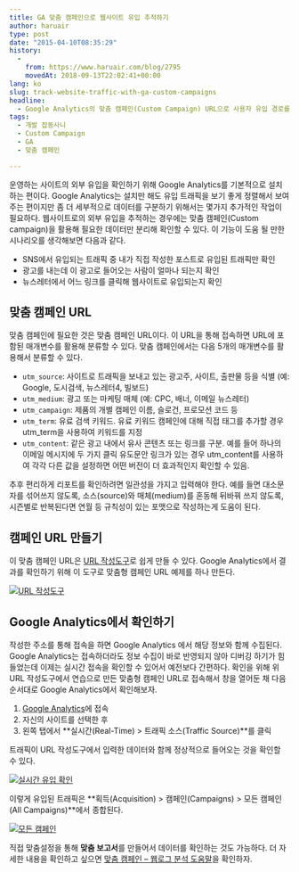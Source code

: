 ```yaml
---
title: GA 맞춤 캠페인으로 웹사이트 유입 추적하기
author: haruair
type: post
date: "2015-04-10T08:35:29"
history:
  - 
    from: https://www.haruair.com/blog/2795
    movedAt: 2018-09-13T22:02:41+00:00
lang: ko
slug: track-website-traffic-with-ga-custom-campaigns
headline:
  - Google Analytics의 맞춤 캠페인(Custom Campaign) URL으로 사용자 유입 경로를 추적하는 방법
tags:
  - 개발 잡동사니
  - Custom Campaign
  - GA
  - 맞춤 캠페인

---
```

운영하는 사이트의 외부 유입을 확인하기 위해 Google Analytics를 기본적으로 설치하는 편이다. Google Analytics는 설치만 해도 유입 트래픽을 보기 좋게 정렬해서 보여주는 편이지만 좀 더 세부적으로 데이터를 구분하기 위해서는 몇가지 추가적인 작업이 필요하다. 웹사이트로의 외부 유입을 추적하는 경우에는 맞춤 캠페인(Custom campaign)을 활용해 필요한 데이터만 분리해 확인할 수 있다. 이 기능이 도움 될 만한 시나리오를 생각해보면 다음과 같다.

  * SNS에서 유입되는 트래픽 중 내가 직접 작성한 포스트로 유입된 트래픽만 확인
  * 광고를 내는데 이 광고로 들어오는 사람이 얼마나 되는지 확인
  * 뉴스레터에서 어느 링크를 클릭해 웹사이트로 유입되는지 확인

## 맞춤 캠페인 URL

맞춤 캠페인에 필요한 것은 맞춤 캠페인 URL이다. 이 URL을 통해 접속하면 URL에 포함된 매개변수를 활용해 분류할 수 있다. 맞춤 캠페인에서는 다음 5개의 매개변수를 활용해서 분류할 수 있다.

  * `utm_source`: 사이트로 트래픽을 보내고 있는 광고주, 사이트, 출판물 등을 식별 (예: Google, 도시검색, 뉴스레터4, 빌보드)
  * `utm_medium`: 광고 또는 마케팅 매체 (예: CPC, 배너, 이메일 뉴스레터)
  * `utm_campaign`: 제품의 개별 캠페인 이름, 슬로건, 프로모션 코드 등
  * `utm_term`: 유료 검색 키워드. 유료 키워드 캠페인에 대해 직접 태그를 추가할 경우 utm_term을 사용하여 키워드를 지정
  * `utm_content`: 같은 광고 내에서 유사 콘텐츠 또는 링크를 구분. 예를 들어 하나의 이메일 메시지에 두 가지 클릭 유도문안 링크가 있는 경우 utm_content를 사용하여 각각 다른 값을 설정하면 어떤 버전이 더 효과적인지 확인할 수 있음.

추후 편리하게 리포트를 확인하려면 일관성을 가지고 입력해야 한다. 예를 들면 대소문자를 섞어쓰지 않도록, 소스(source)와 매체(medium)를 혼동해 뒤바꿔 쓰지 않도록, 시즌별로 반복된다면 연월 등 규칙성이 있는 포맷으로 작성하는게 도움이 된다.

## 캠페인 URL 만들기

이 맞춤 캠페인 URL은 [URL 작성도구][1]로 쉽게 만들 수 있다. Google Analytics에서 결과를 확인하기 위해 이 도구로 맞춤형 캠페인 URL 예제를 하나 만든다.

<a href="http://www.flickr.com/photos/90112078@N08/17094922462" target="_blank" title="URL 작성도구"><img src="https://farm9.staticflickr.com/8760/17094922462_eb21cb262a_z.jpg?w=660&#038;ssl=1" alt="URL 작성도구" class="aligncenter" data-recalc-dims="1" /></a>

## Google Analytics에서 확인하기

작성한 주소를 통해 접속을 하면 Google Analytics 에서 해당 정보와 함께 수집된다. Google Analytics는 접속하더라도 정보 수집이 바로 반영되지 않아 디버깅 하기가 힘들었는데 이제는 실시간 접속을 확인할 수 있어서 예전보다 간편하다. 확인을 위해 위 URL 작성도구에서 연습으로 만든 맞춤형 캠페인 URL로 접속해서 창을 열어둔 채 다음 순서대로 Google Analytics에서 확인해보자.

  1. [Google Analytics][2]에 접속
  2. 자신의 사이트를 선택한 후
  3. 왼쪽 탭에서 **실시간(Real-Time) > 트래픽 소스(Traffic Source)**를 클릭

트래픽이 URL 작성도구에서 입력한 데이터와 함께 정상적으로 들어오는 것을 확인할 수 있다.

<a href="http://www.flickr.com/photos/90112078@N08/16473997454" target="_blank" title="실시간 유입 확인"><img src="https://farm8.staticflickr.com/7603/16473997454_647bcccd0e_z.jpg?w=660&#038;ssl=1" alt="실시간 유입 확인" class="aligncenter" data-recalc-dims="1" /></a>

이렇게 유입된 트래픽은 **획득(Acquisition) > 캠페인(Campaigns) > 모든 캠페인(All Campaigns)**에서 종합된다.

<a href="http://www.flickr.com/photos/90112078@N08/17096440815" target="_blank" title="모든 캠페인"><img src="https://farm8.staticflickr.com/7727/17096440815_e142398c8e_o.png?w=660&#038;ssl=1" alt="모든 캠페인" class="aligncenter" data-recalc-dims="1" /></a>

직접 맞춤설정을 통해 **맞춤 보고서**를 만들어서 데이터를 확인하는 것도 가능하다. 더 자세한 내용을 확인하고 싶으면 [맞춤 캠페인 &#8211; 웹로그 분석 도움말][3]을 확인하자.

 [1]: https://support.google.com/analytics/answer/1033867
 [2]: http://google.com/analytics
 [3]: https://support.google.com/analytics/answer/1033863?hl=ko